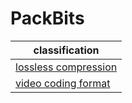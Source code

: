 # PackBits
| classification
| --------------
| [lossless compression](compression.md)
| [video coding format](video.md)

